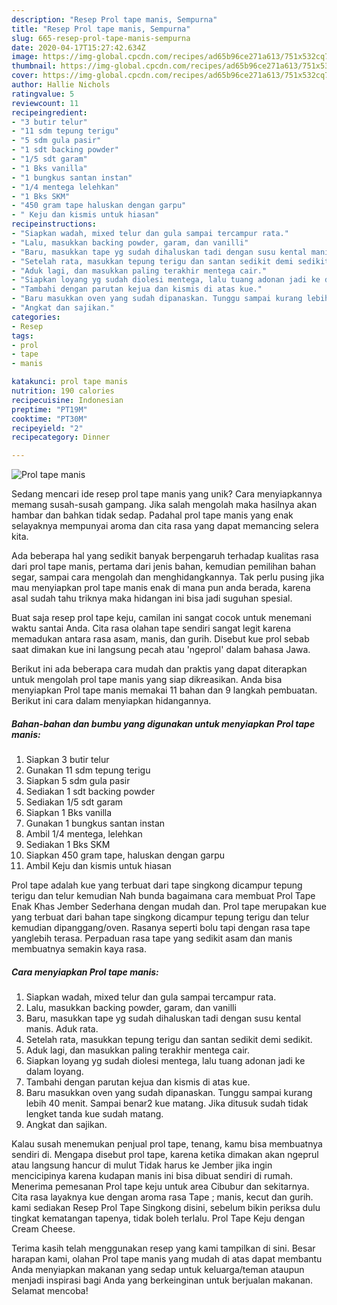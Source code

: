 ```yaml
---
description: "Resep Prol tape manis, Sempurna"
title: "Resep Prol tape manis, Sempurna"
slug: 665-resep-prol-tape-manis-sempurna
date: 2020-04-17T15:27:42.634Z
image: https://img-global.cpcdn.com/recipes/ad65b96ce271a613/751x532cq70/prol-tape-manis-foto-resep-utama.jpg
thumbnail: https://img-global.cpcdn.com/recipes/ad65b96ce271a613/751x532cq70/prol-tape-manis-foto-resep-utama.jpg
cover: https://img-global.cpcdn.com/recipes/ad65b96ce271a613/751x532cq70/prol-tape-manis-foto-resep-utama.jpg
author: Hallie Nichols
ratingvalue: 5
reviewcount: 11
recipeingredient:
- "3 butir telur"
- "11 sdm tepung terigu"
- "5 sdm gula pasir"
- "1 sdt backing powder"
- "1/5 sdt garam"
- "1 Bks vanilla"
- "1 bungkus santan instan"
- "1/4 mentega lelehkan"
- "1 Bks SKM"
- "450 gram tape haluskan dengan garpu"
- " Keju dan kismis untuk hiasan"
recipeinstructions:
- "Siapkan wadah, mixed telur dan gula sampai tercampur rata."
- "Lalu, masukkan backing powder, garam, dan vanilli"
- "Baru, masukkan tape yg sudah dihaluskan tadi dengan susu kental manis. Aduk rata."
- "Setelah rata, masukkan tepung terigu dan santan sedikit demi sedikit."
- "Aduk lagi, dan masukkan paling terakhir mentega cair."
- "Siapkan loyang yg sudah diolesi mentega, lalu tuang adonan jadi ke dalam loyang."
- "Tambahi dengan parutan kejua dan kismis di atas kue."
- "Baru masukkan oven yang sudah dipanaskan. Tunggu sampai kurang lebih 40 menit. Sampai benar2 kue matang. Jika ditusuk sudah tidak lengket tanda kue sudah matang."
- "Angkat dan sajikan."
categories:
- Resep
tags:
- prol
- tape
- manis

katakunci: prol tape manis 
nutrition: 190 calories
recipecuisine: Indonesian
preptime: "PT19M"
cooktime: "PT30M"
recipeyield: "2"
recipecategory: Dinner

---
```



![Prol tape manis](https://img-global.cpcdn.com/recipes/ad65b96ce271a613/751x532cq70/prol-tape-manis-foto-resep-utama.jpg)

Sedang mencari ide resep prol tape manis yang unik? Cara menyiapkannya memang susah-susah gampang. Jika salah mengolah maka hasilnya akan hambar dan bahkan tidak sedap. Padahal prol tape manis yang enak selayaknya mempunyai aroma dan cita rasa yang dapat memancing selera kita.

Ada beberapa hal yang sedikit banyak berpengaruh terhadap kualitas rasa dari prol tape manis, pertama dari jenis bahan, kemudian pemilihan bahan segar, sampai cara mengolah dan menghidangkannya. Tak perlu pusing jika mau menyiapkan prol tape manis enak di mana pun anda berada, karena asal sudah tahu triknya maka hidangan ini bisa jadi suguhan spesial.

Buat saja resep prol tape keju, camilan ini sangat cocok untuk menemani waktu santai Anda. Cita rasa olahan tape sendiri sangat legit karena memadukan antara rasa asam, manis, dan gurih. Disebut kue prol sebab saat dimakan kue ini langsung pecah atau &#39;ngeprol&#39; dalam bahasa Jawa.


Berikut ini ada beberapa cara mudah dan praktis yang dapat diterapkan untuk mengolah prol tape manis yang siap dikreasikan. Anda bisa menyiapkan Prol tape manis memakai 11 bahan dan 9 langkah pembuatan. Berikut ini cara dalam menyiapkan hidangannya.

<!--inarticleads1-->

##### Bahan-bahan dan bumbu yang digunakan untuk menyiapkan Prol tape manis:

1. Siapkan 3 butir telur
1. Gunakan 11 sdm tepung terigu
1. Siapkan 5 sdm gula pasir
1. Sediakan 1 sdt backing powder
1. Sediakan 1/5 sdt garam
1. Siapkan 1 Bks vanilla
1. Gunakan 1 bungkus santan instan
1. Ambil 1/4 mentega, lelehkan
1. Sediakan 1 Bks SKM
1. Siapkan 450 gram tape, haluskan dengan garpu
1. Ambil  Keju dan kismis untuk hiasan


Prol tape adalah kue yang terbuat dari tape singkong dicampur tepung terigu dan telur kemudian Nah bunda bagaimana cara membuat Prol Tape Enak Khas Jember Sederhana dengan mudah dan. Prol tape merupakan kue yang terbuat dari bahan tape singkong dicampur tepung terigu dan telur kemudian dipanggang/oven. Rasanya seperti bolu tapi dengan rasa tape yanglebih terasa. Perpaduan rasa tape yang sedikit asam dan manis membuatnya semakin kaya rasa. 

<!--inarticleads2-->

##### Cara menyiapkan Prol tape manis:

1. Siapkan wadah, mixed telur dan gula sampai tercampur rata.
1. Lalu, masukkan backing powder, garam, dan vanilli
1. Baru, masukkan tape yg sudah dihaluskan tadi dengan susu kental manis. Aduk rata.
1. Setelah rata, masukkan tepung terigu dan santan sedikit demi sedikit.
1. Aduk lagi, dan masukkan paling terakhir mentega cair.
1. Siapkan loyang yg sudah diolesi mentega, lalu tuang adonan jadi ke dalam loyang.
1. Tambahi dengan parutan kejua dan kismis di atas kue.
1. Baru masukkan oven yang sudah dipanaskan. Tunggu sampai kurang lebih 40 menit. Sampai benar2 kue matang. Jika ditusuk sudah tidak lengket tanda kue sudah matang.
1. Angkat dan sajikan.


Kalau susah menemukan penjual prol tape, tenang, kamu bisa membuatnya sendiri di. Mengapa disebut prol tape, karena ketika dimakan akan ngeprul atau langsung hancur di mulut Tidak harus ke Jember jika ingin mencicipinya karena kudapan manis ini bisa dibuat sendiri di rumah. Menerima pemesanan Prol tape keju untuk area Cibubur dan sekitarnya. Cita rasa layaknya kue dengan aroma rasa Tape ; manis, kecut dan gurih. kami sediakan Resep Prol Tape Singkong disini, sebelum bikin periksa dulu tingkat kematangan tapenya, tidak boleh terlalu. Prol Tape Keju dengan Cream Cheese. 

Terima kasih telah menggunakan resep yang kami tampilkan di sini. Besar harapan kami, olahan Prol tape manis yang mudah di atas dapat membantu Anda menyiapkan makanan yang sedap untuk keluarga/teman ataupun menjadi inspirasi bagi Anda yang berkeinginan untuk berjualan makanan. Selamat mencoba!
